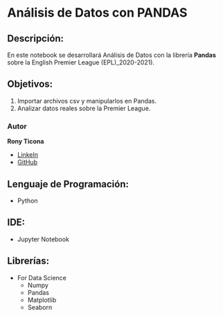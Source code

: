 # Análisis de Datos con PANDAS

## Descripción:
En este notebook se desarrollará Análisis de Datos con la librería **Pandas** sobre la English Premier League (EPL)_2020-2021).

## Objetivos:
1. Importar archivos csv y manipularlos en Pandas.
2. Analizar datos reales sobre la Premier League.

### Autor
**Rony Ticona**

* [LinkeIn](https://www.linkedin.com/in/ronyticona1/)
* [GitHub](https://ronyticona1.github.io/Mi_Portafolio/)

## Lenguaje de Programación:
- Python

## IDE:
- Jupyter Notebook

## Librerías:
- For Data Science
  - Numpy
  - Pandas
  - Matplotlib
  - Seaborn
